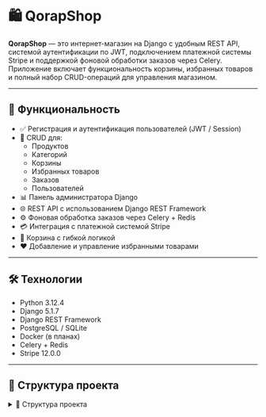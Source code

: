 # 🛍️ QorapShop

**QorapShop** — это интернет-магазин на Django с удобным REST API, системой аутентификации по JWT, подключением платежной системы Stripe и поддержкой фоновой обработки заказов через Celery. Приложение включает функциональность корзины, избранных товаров и полный набор CRUD-операций для управления магазином.

---

## 🚀 Функциональность

- ✅ Регистрация и аутентификация пользователей (JWT / Session)
- 📁 CRUD для:
  - Продуктов
  - Категорий
  - Корзины
  - Избранных товаров
  - Заказов
  - Пользователей
- 📊 Панель администратора Django
- 🌐 REST API с использованием Django REST Framework
- ⚙️ Фоновая обработка заказов через Celery + Redis
- 💳 Интеграция с платежной системой Stripe
- 🛒 Корзина с гибкой логикой
- ❤️ Добавление и управление избранными товарами

---

## 🛠️ Технологии

- Python 3.12.4
- Django 5.1.7
- Django REST Framework
- PostgreSQL / SQLite
- Docker (в планах)
- Celery + Redis
- Stripe 12.0.0

---

## 📂 Структура проекта
<details> <summary>📁 Структура проекта</summary>
```text
QORAP/
├── qorapshop/         # Конфигурация проекта
├── user/              # Пользователи
├── shop/              # Категории и продукты
├── payment/           # Платежи (Stripe)
├── orders/            # Заказы
├── favorites/         # Избранные товары
├── cart/              # Корзина
├── static/            # Статические файлы
├── media/             # Загружаемые медиа-файлы
├── templates/         # HTML-шаблоны
├── .env               # Переменные окружения
├── requirements.txt   # Зависимости проекта
└── manage.py
```
<details> 
---

## ⚙️ Установка и запуск

### 🔧 Локально

1. Клонируйте репозиторий:

```bash
git clone https://github.com/Aqwarys/QorapShop-Django.git
cd QorapShop-Django
```
2. Создайте виртуальное окружение
```bash
python -m venv venv
source venv/bin/activate  # Windows: venv\Scripts\activate
```
3. Установите зависимости
```bash
pip install -r requirements.txt
```
4. Примените миграции
```bash
python manage.py migrate
python manage.py createsuperuser
```
5. Создайте суперпользователя
```bash
python manage.py createsuperuser
```
6. Запустите сервер
```bash
python manage.py runserver
```

## 🔑 Переменные окружения
### Создайте файл .env в корне проекта и добавьте в него следующее:
```txt
DEBUG=True
STRIPE_PUBLISHABLE_KEY=your_stripe_publishable_key
STRIPE_SECRET_KEY=your_stripe_secret_key
STRIPE_API_VERSION=2022-08-01
```

## 🧪 Тестирование
Пока не добавлено.

## 🐳 Docker
Пока не добавлено. Планируется реализация Docker и Docker Compose для удобного деплоя.

## 📑 Документация API
Swagger и ReDoc будут добавлены на следующих этапах разработки.

**Автор:** [Alisher Gilmanov (@Aqwarys)](https://github.com/Aqwarys) · 📧 aqwaryss@gmail.com
